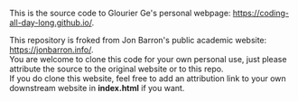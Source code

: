 This is the source code to Glourier Ge's personal webpage: https://coding-all-day-long.github.io/.

This repository is froked from Jon Barron's public academic website: https://jonbarron.info/.   
You are welcome to clone this code for your own personal use, just please attribute the source to the original website or to this repo.   
If you do clone this website, feel free to add an attribution link to your own downstream website in **index.html** if you want.  
